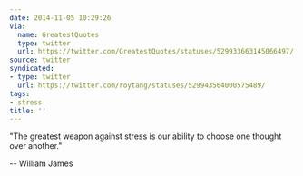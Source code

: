 ```yaml
---
date: 2014-11-05 10:29:26
via:
  name: GreatestQuotes
  type: twitter
  url: https://twitter.com/GreatestQuotes/statuses/529933663145066497/
source: twitter
syndicated:
- type: twitter
  url: https://twitter.com/roytang/statuses/529943564000575489/
tags:
- stress
title: ''
---
```


"The greatest weapon against stress is our ability to choose one thought over another." 

-- William James